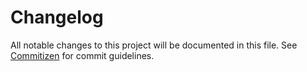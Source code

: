 # Changelog

All notable changes to this project will be documented in this file. See [Commitizen](https://commitizen-tools.github.io/commitizen/) for commit guidelines.
